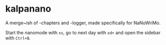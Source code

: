 kalpanano
=========

A merge~ish of -chapters and -logger, made specifically for NaNoWriMo.

Start the nanomode with `xs`, go to next day with `xd+` and open the sidebar with `Ctrl+B`.